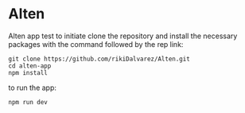 # Alten
Alten app test
to initiate clone the repository and install the necessary packages with the command followed by the rep link:
```console
git clone https://github.com/rikiDalvarez/Alten.git
cd alten-app
npm install
```

to run the app:

```console
npm run dev
```




